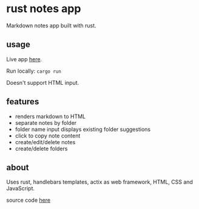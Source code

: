 # rust notes app

Markdown notes app built with rust.

## usage

Live app [here](url).

Run locally:
`cargo run`

Doesn't support HTML input.

## features

- renders markdown to HTML
- separate notes by folder
- folder name input displays existing folder suggestions
- click to copy note content
- create/edit/delete notes
- create/delete folders

## about

Uses rust, handlebars templates, actix as web framework, HTML, CSS and JavaScript.

source code [here](https://github.com/guiszk/rust-notes)